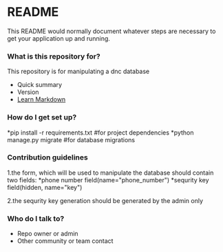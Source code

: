 # README #

This README would normally document whatever steps are necessary to get your application up and running.

### What is this repository for? ###
This repository is for manipulating a dnc database
* Quick summary
* Version
* [Learn Markdown](https://bitbucket.org/tutorials/markdowndemo)

### How do I get set up? ###
*pip install -r requirements.txt  #for project dependencies
*python manage.py migrate #for database migrations

### Contribution guidelines ###
1.the form, which will be used to manipulate the database should contain two fields:
	*phone number field(name="phone_number")
	*sequrity key field(hidden, name="key")
	
2.the sequrity key generation should be generated by the admin only

### Who do I talk to? ###

* Repo owner or admin
* Other community or team contact